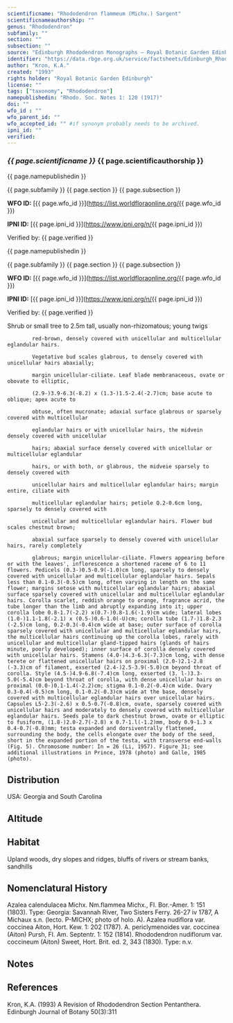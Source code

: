 ```yaml
---
scientificname: "Rhododendron flammeum (Michx.) Sargent"
scientificnameauthorship: ""
genus: "Rhododendron"
subfamily: ""
section: ""
subsection: ""
source: "Edinburgh Rhododendron Monographs – Royal Botanic Garden Edinburgh"
identifier: "https://data.rbge.org.uk/service/factsheets/Edinburgh_Rhododendron_Monographs.xhtml"
author: "Kron, K.A."
created: "1993"
rights holder: "Royal Botanic Garden Edinburgh"
license: ""
tags: ["taxonomy", "Rhododendron"]
namepublishedin: "Rhodo. Soc. Notes 1: 120 (1917)"
doi: ""
wfo_id : ""
wfo_parent_id: ""
wfo_accepted_id: "" #if synonym probably needs to be archived.                      
ipni_id: ""
verified:
---
```

### _{{ page.scientificname }}_ {{ page.scientificauthorship }}
 {{ page.namepublishedin }}

{{ page.subfamily }} {{ page.section }} {{ page.subsection }}

**WFO ID:** [{{ page.wfo_id }}](https://list.worldfloraonline.org/{{ page.wfo_id }})

**IPNI ID:** [{{ page.ipni_id }}](https://www.ipni.org/n/{{ page.ipni_id }})

Verified by: {{ page.verified }}

 {{ page.namepublishedin }}

{{ page.subfamily }} {{ page.section }} {{ page.subsection }}

**WFO ID:** [{{ page.wfo_id }}](https://list.worldfloraonline.org/{{ page.wfo_id }})

**IPNI ID:** [{{ page.ipni_id }}](https://www.ipni.org/n/{{ page.ipni_id }})

Verified by: {{ page.verified }}



Shrub or small tree to 2.5m tall, usually non-rhizomatous; young twigs

            red-brown, densely covered with unicellular and multicellular eglandular hairs.

            Vegetative bud scales glabrous, to densely covered with unicellular hairs abaxially;

            margin unicellular-ciliate. Leaf blade membranaceous, ovate or obovate to elliptic,

            (2.9-)3.9-6.3(-8.2) x (1.3-)1.5-2.4(-2.7)cm; base acute to oblique; apex acute to

            obtuse, often mucronate; adaxial surface glabrous or sparsely covered with multicellular

            eglandular hairs or with unicellular hairs, the midvein densely covered with unicellular

            hairs; abaxial surface densely covered with unicellular or multicellular eglandular

            hairs, or with both, or glabrous, the midveie sparsely to densely covered with

            unicellular hairs and multicellular eglandular hairs; margin entire, ciliate with

            multicellular eglandular hairs; petiole Q.2-0.6cm long, sparsely to densely covered with

            unicellular and multicellular eglandular hairs. Flower bud scales chestnut brown;

            abaxial surface sparsely to densely covered with unicellular hairs, rarely completely

            glabrous; margin unicellular-ciliate. Flowers appearing before or with the leaves', inflorescence a shortened raceme of 6 to 11 flowers. Pedicels (0.3-)0.5-0.9(-1.0)cm long, sparsely to densely covered with unicellular and multicellular eglandular hairs. Sepals less than 0.1-0.3(-0.5)cm long, often varying in length on the same flower; margins setose with multicellular eglandular hairs; abaxial surface sparsely covered with unicellular and multicellular eglandular hairs. Corolla scarlet, reddish orange to orange, fragrance acrid, the tube longer than the limb and abruptly expanding into it; upper corolla lobe 0.8-1.7(-2.2) x(0.7-)0.8-1.6(-1.9)cm wide; lateral lobes (1.0-)1.1-1.8(-2.1) x (0.5-)0.6-1.0(-U)cm; corolla tube (1.7-)1.8-2.3 (-2.5)cm long, 0.2-0.3(-0.4)cm wide at base; outer surface of corolla sparsely covered with unicellular and multicellular eglandular hairs, the multicellular hairs continuing up the corolla lobes, rarely with unicellular and multicellular gland-tipped hairs (glands of hairs minute, poorly developed); inner surface of corolla densely covered with unicellular hairs. Stamens (4.0-)4.3-6.3(-7.3)cm long, with dense terete or flattened unicellular hairs on proximal (2.0-)2.1-2.8 (-3.3)cm of filament, exserted (2.4-)2.5-3.9(-5.0)cm beyond throat of corolla. Style (4.5-)4.9-6.8(-7.4)cm long, exserted (3. l-)3.3-5.0(-5.4)cm beyond throat of corolla, with dense unicellular hairs on proximal (0.0-)0.1-1.4(-2.2)cm; stigma 0.1-0.2(-0.4)cm wide. Ovary 0.3-0.4(-0.5)cm long, 0.1-0.2(-0.3)cm wide at the base, densely covered with multicellular eglandular hairs over unicellular hairs. Capsules L5-2.3(-2.6) x 0.5-0.7(-0.8)cm, ovate, sparsely covered with unicellular hairs and moderately to densely covered with multicellular eglandular hairs. Seeds pale to dark chestnut brown, ovate or elliptic to fusiform, (1.8-)2.0-2.7(-2.8) x 0.7-1.l(-1.2)mm, body 0.9-1.3 x 0.4-0.7(-0.8)mm; testa expanded and dorsiventrally flattened, surrounding the body, the cells elongate over the body of the seed, short in the expanded portion of the testa, with transverse end-walls (Fig. 5). Chromosome number: In = 26 (Li, 1957). Figure 31; see additional illustrations in Prince, 1978 (photo) and Galle, 1985 (photo).

## Distribution
USA: Georgia and South Carolina

## Altitude


## Habitat
Upland woods, dry slopes and ridges, bluffs of rivers or stream banks, sandhills

## Nomenclatural History
Azalea calendulacea Michx. Nm.flammea Michx., Fl. Bor.-Amer. 1: 151 (1803). Type: Georgia: Savannah River, Two Sisters Ferry. 26-27 iv 1787, A Michaux s.n. (lecto. P-MICHX; photo of holo. A). Azalea nudiflora var. coccinea Aiton, Hort. Kew. 1: 202 (1787). A. periclymenoides var. coccinea (Aiton) Pursh, Fl. Am. Septentr. 1: 152 (1814). Rhododendron nudiflorum var. coccineum (Aiton) Sweet, Hort. Brit. ed. 2, 343 (1830). Type: n.v.
                       
## Notes


## References

Kron, K.A. (1993) A Revision of Rhododendron Section Pentanthera. Edinburgh Journal of Botany 50(3):311
